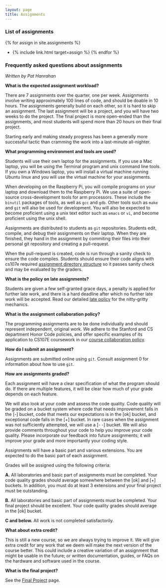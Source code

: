 ```yaml
---
layout: page
title: Assignments
---
```


### List of assignments

{% for assign in site.assignments %}
- {% include link.html target=assign %}
{% endfor %}

### Frequently asked questions about assignments

*Written by Pat Hanrahan*

**What is the expected assignment workload?**

There are 7 assignments over the quarter, one per week.
Assignments involve writing approximately 100 lines of code,
and should be doable in 10 hours.
The assignments generally build on each other,
so it is hard to skip an assignment.
The last assignment will be a project, 
and you will have two weeks to do the project. 
The final project is more open-ended than the assignments,
and most students will spend more than 20 hours on their final project.

Starting early and making steady progress has been a generally more successful tactic than cramming the work into a last-minute all-nighter.

**What programming environment and tools are used?**

Students will use their own laptop for the assignments.
If you use a Mac laptop,
you will be using the Terminal program and unix command line tools.
If you own a Windows laptop,
you will install a virtual machine running Ubuntu linux 
and you will use the virtual machine for your assignments.

When developing on the Raspberry Pi,
you will compile programs on your laptop and download them to the Raspberry Pi.
We use a suite of open-source cross-development tools for arm processors.
These include the `binutil` packages of tools,
as well as `gcc` and `gdb`.
Other tools such as `make` and `git` will also be used for development.
You will also be expected to become proficient using 
a unix text editor such as `emacs` or `vi`,
and become proficient using the unix shell.

Assignments are distributed to students as `git` repositories.
Students edit, compile, and debug their assignments on their laptop.
When they are finished, 
they hand in the assignment by commiting their files 
into their personal git repository 
and creating a pull-request.

When the pull-request is created, code is run through a sanity check 
to ensure the code compiles. Students should ensure their code aligns with 
cs107e required [assignment directory structure](dir_structure) so it 
passes sanity check and may be evaluated by the graders.

**What is the policy on late assignments?**

Students are given a few self-granted grace days, a penalty is applied for
further late work, and there is a hard deadline after which no further late
work will be accepted. Read our detailed [late policy](/policies/#late-policy)
for the nitty-gritty mechanics.

**What is the assignment collaboration policy?**

The programming assignments are to be done individually and should represent
independent, original work. We adhere to the Stanford and CS department Honor
Code policies, and offer specific examples of its application to CS107E
coursework in our [course collaboration
policy](/policies/#collaboration-policy).

**How do I submit an assignment?**

Assignments are submitted online using `git`. 
Consult assignment 0 for information about how to use `git`.

**How are assignments graded?**

Each assignment will have a clear specification of what the program should do.
If there are multiple features, 
it will be clear how much of your grade depends on each feature.

We will also look at your code and assess the code quality.
Code quality will be graded on a bucket system where code that needs 
improvement falls in the [-] bucket, code that meets our expectations is in the 
[ok] bucket, and exceptional code falls in the [+] bucket.
In rare cases when the assignment was not sufficiently attempted, 
we will use a [- -] bucket. We will also provide comments throughout your code 
to help you improve your code quality.
Please incorporate our feedback into future assignments;
it will improve your grade and more importantly your coding style.

Assignments will have a basic part and various extensions. 
You are expected to do the basic part of each assignment.

Grades will be assigned using the following criteria:

**A.** All laboratories and basic part of assignments must be completed.
Your code quality grades should average somewhere 
between the [ok] and [+] buckets.
In addition, you must do at least 3 extensions and your final 
project must be outstanding.

**B.** All laboratories and basic part of assignments must be completed.
Your final project should be excellent.
Your code quality grades should average in the [ok] bucket.

**C and below.** All work is not completed satisfactorily.


**What about extra credit?**

This is still a new course, so we are always trying to improve it.
We will give extra credit for any work that we deem will make the next version
of the course better. This could include a creative variation of
an assignment that might be usable in the future; or written documentation,
guides, or FAQs on the hardware and software used in the course.

**What is the final project?**

See the [Final Project](project) page.

